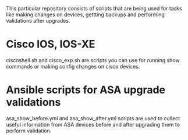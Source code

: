 This particular repository consists of scripts that are being used for tasks like making changes on devices, gettting backups and performing validations after upgrades.
# Cisco IOS, IOS-XE
ciscoshell.sh and cisco_exp.sh are scripts you can use for running show commands or making config changes on cisco devices.
# Ansible scripts for ASA upgrade validations
asa_show_before.yml and asa_show_after.yml scripts are used to collect useful information from ASA devices before and after upgrading them to perform validation.
